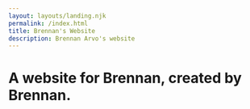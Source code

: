 ```yaml
---
layout: layouts/landing.njk
permalink: /index.html
title: Brennan's Website
description: Brennan Arvo's website
---
```


# A website for Brennan, created by Brennan.

